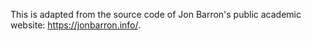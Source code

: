 This is adapted from the source code of Jon Barron's public academic website: https://jonbarron.info/. 
